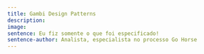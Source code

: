 ```yaml
---
title: Gambi Design Patterns
description: 
image: 
sentence: Eu fiz somente o que foi especificado!
sentence-author: Analista, especialista no processo Go Horse 
---
```

